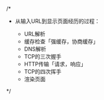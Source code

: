 /* 

 - 从输入URL到显示页面经历的过程：

   + URL解析
   + 缓存检查「强缓存，协商缓存」
   + DNS解析
   + TCP的三次握手
   + HTTP传输「请求，响应」
   + TCP的四次挥手
   + 渲染页面

   
*/
